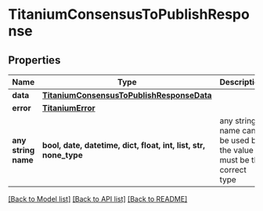 # TitaniumConsensusToPublishResponse


## Properties
Name | Type | Description | Notes
------------ | ------------- | ------------- | -------------
**data** | [**TitaniumConsensusToPublishResponseData**](TitaniumConsensusToPublishResponseData.md) |  | [optional] 
**error** | [**TitaniumError**](TitaniumError.md) |  | [optional] 
**any string name** | **bool, date, datetime, dict, float, int, list, str, none_type** | any string name can be used but the value must be the correct type | [optional]

[[Back to Model list]](../README.md#documentation-for-models) [[Back to API list]](../README.md#documentation-for-api-endpoints) [[Back to README]](../README.md)


